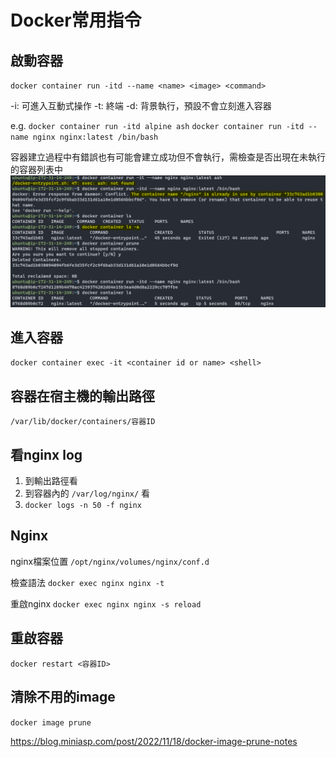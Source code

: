 # Docker常用指令

## 啟動容器
`docker container run -itd --name <name> <image> <command>`

-i: 可進入互動式操作
-t: 終端
-d: 背景執行，預設不會立刻進入容器

e.g.
`docker container run -itd alpine ash`
`docker container run -itd --name nginx nginx:latest /bin/bash`

容器建立過程中有錯誤也有可能會建立成功但不會執行，需檢查是否出現在未執行的容器列表中
![WindowsTerminal_KfBWb5FYki.png](../_resources/WindowsTerminal_KfBWb5FYki.png)


## 進入容器
`docker container exec -it <container id or name> <shell>`

## 容器在宿主機的輸出路徑
`/var/lib/docker/containers/容器ID`

## 看nginx log
1. 到輸出路徑看
2. 到容器內的 `/var/log/nginx/` 看
3. `docker logs -n 50 -f nginx`

## Nginx
nginx檔案位置
`/opt/nginx/volumes/nginx/conf.d`

檢查語法
`docker exec nginx nginx -t`

重啟nginx
`docker exec nginx nginx -s reload`

## 重啟容器
`docker restart <容器ID>`

## 清除不用的image
`docker image prune`

https://blog.miniasp.com/post/2022/11/18/docker-image-prune-notes